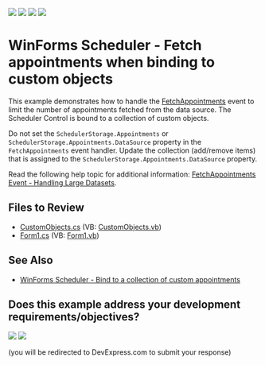 <!-- default badges list -->
![](https://img.shields.io/endpoint?url=https://codecentral.devexpress.com/api/v1/VersionRange/128635060/24.2.1%2B)
[![](https://img.shields.io/badge/Open_in_DevExpress_Support_Center-FF7200?style=flat-square&logo=DevExpress&logoColor=white)](https://supportcenter.devexpress.com/ticket/details/E3370)
[![](https://img.shields.io/badge/📖_How_to_use_DevExpress_Examples-e9f6fc?style=flat-square)](https://docs.devexpress.com/GeneralInformation/403183)
[![](https://img.shields.io/badge/💬_Leave_Feedback-feecdd?style=flat-square)](#does-this-example-address-your-development-requirementsobjectives)
<!-- default badges end -->

# WinForms Scheduler - Fetch appointments when binding to custom objects

This example demonstrates how to handle the [FetchAppointments](https://docs.devexpress.com/CoreLibraries/DevExpress.XtraScheduler.SchedulerStorageBase.FetchAppointments) event to limit the number of appointments fetched from the data source. The Scheduler Control is bound to a collection of custom objects. 

Do not set the `SchedulerStorage.Appointments` or `SchedulerStorage.Appointments.DataSource` property in the `FetchAppointments` event handler. Update the collection (add/remove items) that is assigned to the `SchedulerStorage.Appointments.DataSource` property.

Read the following help topic for additional information: [FetchAppointments Event - Handling Large Datasets](https://docs.devexpress.com/WindowsForms/8385/controls-and-libraries/scheduler/data-binding/fetchappointments-event-handling-large-datasets).


## Files to Review

* [CustomObjects.cs](./CS/CustomObjects.cs) (VB: [CustomObjects.vb](./VB/CustomObjects.vb))
* [Form1.cs](./CS/Form1.cs) (VB: [Form1.vb](./VB/Form1.vb))


## See Also

* [WinForms Scheduler - Bind to a collection of custom appointments](https://github.com/DevExpress-Examples/winforms-scheduler-bind-to-custom-objects)
<!-- feedback -->
## Does this example address your development requirements/objectives?

[<img src="https://www.devexpress.com/support/examples/i/yes-button.svg"/>](https://www.devexpress.com/support/examples/survey.xml?utm_source=github&utm_campaign=winforms-scheduler-handle-fetchappointments-event&~~~was_helpful=yes) [<img src="https://www.devexpress.com/support/examples/i/no-button.svg"/>](https://www.devexpress.com/support/examples/survey.xml?utm_source=github&utm_campaign=winforms-scheduler-handle-fetchappointments-event&~~~was_helpful=no)

(you will be redirected to DevExpress.com to submit your response)
<!-- feedback end -->
